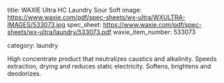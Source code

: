 title: WAXIE Ultra HC Laundry Sour Soft
image: https://www.waxie.com/pdf/spec-sheets/wx-ultra/WXULTRA-IMAGES/533073.jpg
spec_sheet: https://www.waxie.com/pdf/spec-sheets/wx-ultra/laundry/533073.pdf
waxie_item_number: 533073

category: laundry

High concentrate product that neutralizes caustics and alkalinity. Speeds extraction, drying and reduces static electricity. Softens, brightens and deodorizes.
